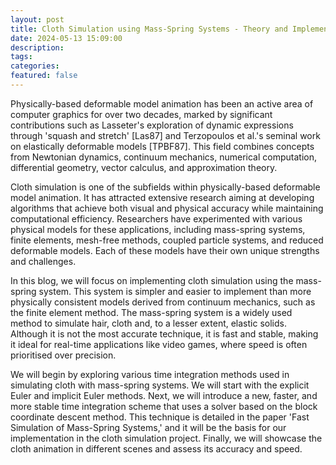 ```yaml
---
layout: post
title: Cloth Simulation using Mass-Spring Systems - Theory and Implementation
date: 2024-05-13 15:09:00
description:
tags:
categories: 
featured: false
---
```


Physically-based deformable model animation has been an active area of computer graphics for over two decades, marked by significant contributions such as Lasseter's exploration of dynamic expressions through 'squash and stretch' [Las87] and Terzopoulos et al.'s seminal work on elastically deformable models [TPBF87]. This field combines concepts from Newtonian dynamics, continuum mechanics, numerical computation, differential geometry, vector calculus, and approximation theory.

Cloth simulation is one of the subfields within physically-based deformable model animation. It has attracted extensive research aiming at developing algorithms that achieve both visual and physical accuracy while maintaining computational efficiency. Researchers have experimented with various physical models for these applications, including mass-spring systems, finite elements, mesh-free methods, coupled particle systems, and reduced deformable models. Each of these models have their own unique strengths and challenges.
 
In this blog, we will focus on implementing cloth simulation using the mass-spring system. This system is simpler and easier to implement than more physically consistent models derived from continuum mechanics, such as the finite element method. The mass-spring system is a widely used method to simulate hair, cloth and, to a lesser extent, elastic solids. Although it is not the most accurate technique, it is fast and stable, making it ideal for real-time applications like video games, where speed is often prioritised over precision.
 
We will begin by exploring various time integration methods used in simulating cloth with mass-spring systems. We will start with the explicit Euler and implicit Euler methods. Next, we will introduce a new, faster, and more stable time integration scheme that uses a solver based on the block coordinate descent method. This technique is detailed in the paper 'Fast Simulation of Mass-Spring Systems,' and it will be the basis for our implementation in the cloth simulation project. Finally, we will showcase the cloth animation in different scenes and assess its accuracy and speed.
